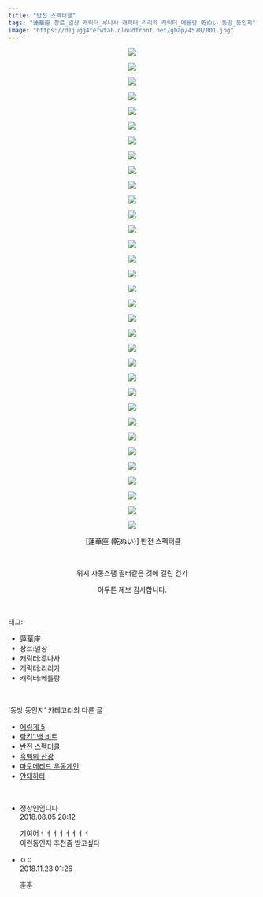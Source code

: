 ```yaml
---
title: "반전 스펙터클"
tags: "蓮華座 장르_일상 캐릭터_루나사 캐릭터_리리카 캐릭터_메를랑 乾ぬい 동방_동인지"
image: "https://d1jugg4tefwtah.cloudfront.net/ghap/4570/001.jpg"
---
```

<div class="article">
<p style="text-align: center; clear: none; float: none;"><img src="{{ site.imgserver11 }}/ghap/4570/001.jpg"/></p>
<p style="text-align: center; clear: none; float: none;"><img src="{{ site.imgserver11 }}/ghap/4570/002.jpg"/></p>
<p style="text-align: center; clear: none; float: none;"><img src="{{ site.imgserver11 }}/ghap/4570/003.jpg"/></p>
<p style="text-align: center; clear: none; float: none;"><img src="{{ site.imgserver11 }}/ghap/4570/004.jpg"/></p>
<p style="text-align: center; clear: none; float: none;"><img src="{{ site.imgserver11 }}/ghap/4570/005.jpg"/></p>
<p style="text-align: center; clear: none; float: none;"><img src="{{ site.imgserver11 }}/ghap/4570/006.jpg"/></p>
<p style="text-align: center; clear: none; float: none;"><img src="{{ site.imgserver11 }}/ghap/4570/007.jpg"/></p>
<p style="text-align: center; clear: none; float: none;"><img src="{{ site.imgserver11 }}/ghap/4570/008.jpg"/></p>
<p style="text-align: center; clear: none; float: none;"><img src="{{ site.imgserver11 }}/ghap/4570/009.jpg"/></p>
<p style="text-align: center; clear: none; float: none;"><img src="{{ site.imgserver11 }}/ghap/4570/010.jpg"/></p>
<p style="text-align: center; clear: none; float: none;"><img src="{{ site.imgserver11 }}/ghap/4570/011.jpg"/></p>
<p style="text-align: center; clear: none; float: none;"><img src="{{ site.imgserver11 }}/ghap/4570/012.jpg"/></p>
<p style="text-align: center; clear: none; float: none;"><img src="{{ site.imgserver11 }}/ghap/4570/013.jpg"/></p>
<p style="text-align: center; clear: none; float: none;"><img src="{{ site.imgserver11 }}/ghap/4570/014.jpg"/></p>
<p style="text-align: center; clear: none; float: none;"><img src="{{ site.imgserver11 }}/ghap/4570/015.jpg"/></p>
<p style="text-align: center; clear: none; float: none;"><img src="{{ site.imgserver11 }}/ghap/4570/016.jpg"/></p>
<p style="text-align: center; clear: none; float: none;"><img src="{{ site.imgserver11 }}/ghap/4570/017.jpg"/></p>
<p style="text-align: center; clear: none; float: none;"><img src="{{ site.imgserver11 }}/ghap/4570/018.jpg"/></p>
<p style="text-align: center; clear: none; float: none;"><img src="{{ site.imgserver11 }}/ghap/4570/019.jpg"/></p>
<p style="text-align: center; clear: none; float: none;"><img src="{{ site.imgserver11 }}/ghap/4570/020.jpg"/></p>
<p style="text-align: center; clear: none; float: none;"><img src="{{ site.imgserver11 }}/ghap/4570/021.jpg"/></p>
<p style="text-align: center; clear: none; float: none;"><img src="{{ site.imgserver11 }}/ghap/4570/022.jpg"/></p>
<p style="text-align: center; clear: none; float: none;"><img src="{{ site.imgserver11 }}/ghap/4570/023.jpg"/></p>
<p style="text-align: center; clear: none; float: none;"><img src="{{ site.imgserver11 }}/ghap/4570/024.jpg"/></p>
<p style="text-align: center; clear: none; float: none;"><img src="{{ site.imgserver11 }}/ghap/4570/025.jpg"/></p>
<p style="text-align: center; clear: none; float: none;"><img src="{{ site.imgserver11 }}/ghap/4570/026.jpg"/></p>
<p style="text-align: center; clear: none; float: none;"><img src="{{ site.imgserver11 }}/ghap/4570/027.jpg"/></p>
<p style="text-align: center; clear: none; float: none;"><img src="{{ site.imgserver11 }}/ghap/4570/028.jpg"/></p>
<p style="text-align: center; clear: none; float: none;"><img src="{{ site.imgserver11 }}/ghap/4570/029.jpg"/></p>
<p style="text-align: center; clear: none; float: none;"><img src="{{ site.imgserver11 }}/ghap/4570/030.jpg"/></p>
<p style="text-align: center; clear: none; float: none;"><img src="{{ site.imgserver11 }}/ghap/4570/031.jpg"/></p>
<p style="text-align: center; clear: none; float: none;"><img src="{{ site.imgserver11 }}/ghap/4570/032.jpg"/></p>
<p style="text-align: center; clear: none; float: none;"><img src="{{ site.imgserver11 }}/ghap/4570/033.jpg"/></p>
<p style="text-align: center; clear: none; float: none;"> [蓮華座 (乾ぬい)] 반전 스펙터클</p>
<p style="text-align: center; clear: none; float: none;"><br/></p>
<p style="text-align: center; clear: none; float: none;">뭐지 자동스팸 필터같은 것에 걸린 건가</p>
<p style="text-align: center; clear: none; float: none;">아무튼 제보 감사합니다.</p>
</div><br/>
<div class="tagTrail">
<p>태그: </p>
<ul>
<li>蓮華座</li>
<li>장르:일상</li>
<li>캐릭터:루나사</li>
<li>캐릭터:리리카</li>
<li>캐릭터:메를랑</li>
</ul>
</div><br/>
<div class="another">
<p>'동방 동인지' 카테고리의 다른 글</p>
<ul>
<li><a href="/ghap_4572">에링게 5</a></li>
<li><a href="/ghap_4571">락킨' 백 비트</a></li>
<li><a href="/ghap_4570">반전 스펙터클</a></li>
<li><a href="/ghap_4568">흑백의 잔광</a></li>
<li><a href="/ghap_4567">마토메티드 우동게인</a></li>
<li><a href="/ghap_4565">안돼하타</a></li>
</ul>
</div><br/>
<div class="cb_module cb_fluid">
<div class="cb_wrt cb_profile">
<div class="comment">
<ul>
<li class="cb_thumb_off" id="comment15301391">
<div class="cb_comment_area">
<div class="cb_info_area">
<div class="cb_section">
<span class="cb_nick_name">정상인입니다</span>
</div>
<div class="cb_section">
<span class="cb_date">2018.08.05 20:12 </span>
</div>
</div>
<div class="cb_dsc_comment">
<p class="cb_dsc">
											기여어ㅓㅓㅓㅓㅓㅓㅓㅓ<br/>
이런동인지 추천좀 받고싶다
										</p>
</div>
</div></li>
<li class="cb_thumb_off" id="comment15377179">
<div class="cb_comment_area">
<div class="cb_info_area">
<div class="cb_section">
<span class="cb_nick_name">ㅇㅇ</span>
</div>
<div class="cb_section">
<span class="cb_date">2018.11.23 01:26 </span>
</div>
</div>
<div class="cb_dsc_comment">
<p class="cb_dsc">
											훈훈
										</p>
</div>
</div></li>
</ul>
</div>
</div><!-- commentList close -->
</div><br/>
